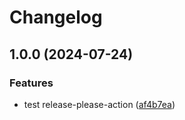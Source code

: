 # Changelog

## 1.0.0 (2024-07-24)


### Features

* test release-please-action ([af4b7ea](https://github.com/ha-ccoon/haccoon-react-portfolio/commit/af4b7ead4bcbbc457bca2dba104b985d15fe5fbe))

